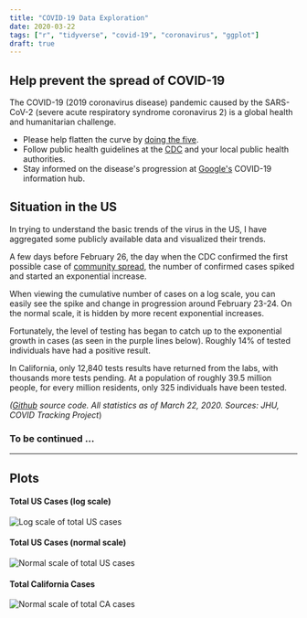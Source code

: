 ```yaml
---
title: "COVID-19 Data Exploration"
date: 2020-03-22
tags: ["r", "tidyverse", "covid-19", "coronavirus", "ggplot"]
draft: true
---
```


## Help prevent the spread of COVID-19

The COVID-19 (2019 coronavirus disease) pandemic caused by the SARS-CoV-2 (severe acute respiratory syndrome coronavirus 2) is a global health and humanitarian challenge.

* Please help flatten the curve by [doing the five](https://www.google.com/search?q=coronavirus+tips&fbx=dothefive).
* Follow public health guidelines at the [CDC](https://www.cdc.gov/coronavirus/2019-ncov/index.html) and your local public health authorities.
* Stay informed on the disease's progression at [Google's](http://google.com/covid19) COVID-19 information hub.

## Situation in the US

In trying to understand the basic trends of the virus in the US, I have aggregated some publicly available data and visualized their  trends.

A few days before February 26, the day when the CDC confirmed the first possible case of [community spread](https://www.cdc.gov/media/releases/2020/s0226-Covid-19-spread.html), the number of confirmed cases spiked and started an exponential increase.

When viewing the cumulative number of cases on a log scale, you can easily see the spike and change in progression around February 23-24. On the normal scale, it is hidden by more recent exponential increases.

Fortunately, the level of testing has began to catch up to the exponential growth in cases (as seen in the purple lines below). Roughly 14% of tested individuals have had a positive result.

In California, only 12,840 tests results have returned from the labs, with thousands more tests pending. At a population of roughly 39.5 million people, for every million residents, only 325 individuals have been tested.

*([Github](https://github.com/leecjohnny/covid-19) source code. All statistics as of March 22, 2020. Sources: JHU, COVID Tracking Project*)


### To be continued ...


---

## Plots

#### Total US Cases (log scale)
![Log scale of total US cases](/images/total_us_cases_log_scale_2020-03-22.png)

#### Total US Cases (normal scale)
![Normal scale of total US cases](/images/total_us_cases_2020-03-22.png)

#### Total California Cases
![Normal scale of total CA cases](/images/total_california_cases_2020-03-22.png)

